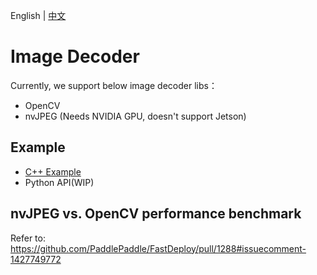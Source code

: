 English | [中文](README_CN.md)

# Image Decoder

Currently, we support below image decoder libs：
- OpenCV
- nvJPEG (Needs NVIDIA GPU, doesn't support Jetson)

## Example

- [C++ Example](cpp)
- Python API(WIP)

## nvJPEG vs. OpenCV performance benchmark

Refer to: https://github.com/PaddlePaddle/FastDeploy/pull/1288#issuecomment-1427749772
